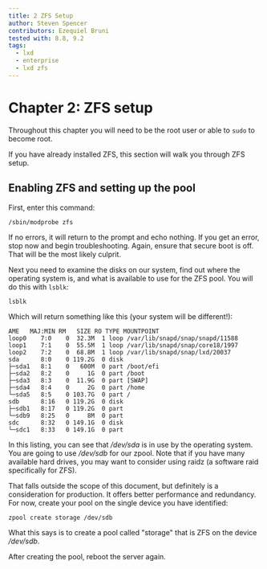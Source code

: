 ```yaml
---
title: 2 ZFS Setup
author: Steven Spencer
contributors: Ezequiel Bruni
tested with: 8.8, 9.2
tags:
  - lxd
  - enterprise
  - lxd zfs
---
```


# Chapter 2: ZFS setup

Throughout this chapter you will need to be the root user or able to `sudo` to become root.

If you have already installed ZFS, this section will walk you through ZFS setup.

## Enabling ZFS and setting up the pool

First, enter this command:

```
/sbin/modprobe zfs
```

If no errors, it will return to the prompt and echo nothing. If you get an error, stop now and begin troubleshooting. Again, ensure that secure boot is off. That will be the most likely culprit.

Next you need to examine the disks on our system, find out where the operating system is, and what is available to use for the ZFS pool. You will do this with `lsblk`:

```
lsblk
```

Which will return something like this (your system will be different!):

```
AME   MAJ:MIN RM   SIZE RO TYPE MOUNTPOINT
loop0    7:0    0  32.3M  1 loop /var/lib/snapd/snap/snapd/11588
loop1    7:1    0  55.5M  1 loop /var/lib/snapd/snap/core18/1997
loop2    7:2    0  68.8M  1 loop /var/lib/snapd/snap/lxd/20037
sda      8:0    0 119.2G  0 disk
├─sda1   8:1    0   600M  0 part /boot/efi
├─sda2   8:2    0     1G  0 part /boot
├─sda3   8:3    0  11.9G  0 part [SWAP]
├─sda4   8:4    0     2G  0 part /home
└─sda5   8:5    0 103.7G  0 part /
sdb      8:16   0 119.2G  0 disk
├─sdb1   8:17   0 119.2G  0 part
└─sdb9   8:25   0     8M  0 part
sdc      8:32   0 149.1G  0 disk
└─sdc1   8:33   0 149.1G  0 part
```

In this listing, you can see that */dev/sda* is in use by the operating system. You are going to use */dev/sdb* for our zpool. Note that if you have many available hard drives, you may want to consider using raidz (a software raid specifically for ZFS).

That falls outside the scope of this document, but definitely is a consideration for production. It offers better performance and redundancy. For now, create your pool on the single device you have identified:

```
zpool create storage /dev/sdb
```

What this says is to create a pool called "storage" that is ZFS on the device */dev/sdb*.

After creating the pool, reboot the server again.
